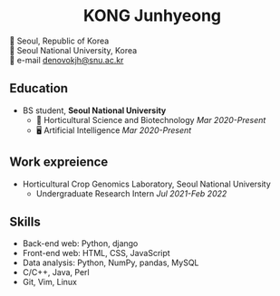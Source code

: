 <div align="center"><h1>KONG Junhyeong</h1></div>

🏢 Seoul, Republic of Korea  
🏫 Seoul National University, Korea  
📧 e-mail denovokjh@snu.ac.kr

## Education
- BS student, **Seoul National University**
  * 🌼 Horticultural Science and Biotechnology   *Mar 2020-Present*
  * 🖥️ Artificial Intelligence   *Mar 2020-Present*

## Work expreience
- Horticultural Crop Genomics Laboratory, Seoul National University
  * Undergraduate Research Intern   *Jul 2021-Feb 2022*

## Skills
- Back-end web: Python, django
- Front-end web: HTML, CSS, JavaScript
- Data analysis: Python, NumPy, pandas, MySQL
- C/C++, Java, Perl
- Git, Vim, Linux

<!--
## Project

## Publication

## Honor & Award

-->


